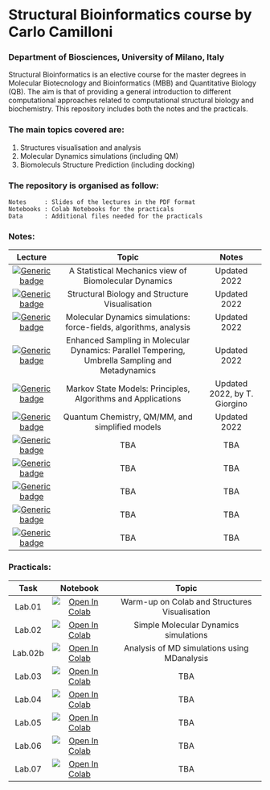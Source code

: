 # Structural Bioinformatics course by Carlo Camilloni
### Department of Biosciences, University of Milano, Italy

Structural Bioinformatics is an elective course for the master degrees in Molecular Biotecnology and Bioinformatics (MBB) and Quantitative Biology (QB). The aim is that of providing a general introduction to different computational approaches related to computational structural biology and biochemistry. This repository includes both the notes and the practicals. 

### The main topics covered are:

1. Structures visualisation and analysis
2. Molecular Dynamics simulations (including QM)
3. Biomoleculs Structure Prediction (including docking)

### The repository is organised as follow:

    Notes     : Slides of the lectures in the PDF format
    Notebooks : Colab Notebooks for the practicals
    Data      : Additional files needed for the practicals

### Notes:
| Lecture |  Topic | Notes |
|:--------:|:-------------:|:--------:|
| [![Generic badge](https://img.shields.io/badge/1-PDF-<COLOR>.svg)](https://github.com/carlocamilloni/Structural-Bioinformatics/blob/main/Notes/01_StochasticMolecules.pdf) | A Statistical Mechanics view of Biomolecular Dynamics | Updated 2022 |
| [![Generic badge](https://img.shields.io/badge/2-PDF-<COLOR>.svg)](https://github.com/carlocamilloni/Structural-Bioinformatics/blob/main/Notes/02_StructuralBiology.pdf) | Structural Biology and Structure Visualisation | Updated 2022 |
| [![Generic badge](https://img.shields.io/badge/3-PDF-<COLOR>.svg)](https://github.com/carlocamilloni/Structural-Bioinformatics/blob/main/Notes/03_MolecularDynamics.pdf) | Molecular Dynamics simulations: force-fields, algorithms, analysis | Updated 2022 |
| [![Generic badge](https://img.shields.io/badge/4-PDF-<COLOR>.svg)](https://github.com/carlocamilloni/Structural-Bioinformatics/blob/main/Notes/04_EnhancedMD.pdf) | Enhanced Sampling in Molecular Dynamics: Parallel Tempering, Umbrella Sampling and Metadynamics | Updated 2022 |
| [![Generic badge](https://img.shields.io/badge/5-PDF-<COLOR>.svg)](https://github.com/carlocamilloni/Structural-Bioinformatics/blob/main/Notes/05_MarkovSM.pdf) | Markov State Models: Principles, Algorithms and Applications | Updated 2022, by T. Giorgino |
| [![Generic badge](https://img.shields.io/badge/6-PDF-<COLOR>.svg)](https://) | Quantum Chemistry, QM/MM, and simplified models | Updated 2022 |
| [![Generic badge](https://img.shields.io/badge/7-PDF-<COLOR>.svg)](https://) | TBA | TBA |
| [![Generic badge](https://img.shields.io/badge/8-PDF-<COLOR>.svg)](https://) | TBA | TBA |
| [![Generic badge](https://img.shields.io/badge/9-PDF-<COLOR>.svg)](https://) | TBA | TBA |
| [![Generic badge](https://img.shields.io/badge/10-PDF-<COLOR>.svg)](https://) | TBA | TBA |
| [![Generic badge](https://img.shields.io/badge/11-PDF-<COLOR>.svg)](https://) | TBA | TBA |

### Practicals:

| Task | Notebook | Topic |
|:--------:|:-------------:|:--------:|
| Lab.01 | [![Open In Colab](https://colab.research.google.com/assets/colab-badge.svg)](https://colab.research.google.com/github/carlocamilloni/Structural-Bioinformatics/blob/main/Notebooks/lab01_intro.ipynb) | Warm-up on Colab and Structures Visualisation |
| Lab.02 | [![Open In Colab](https://colab.research.google.com/assets/colab-badge.svg)](https://colab.research.google.com/github/carlocamilloni/Structural-Bioinformatics/blob/main/Notebooks/lab02_MD.ipynb) | Simple Molecular Dynamics simulations |
| Lab.02b | [![Open In Colab](https://colab.research.google.com/assets/colab-badge.svg)](https://colab.research.google.com/github/carlocamilloni/Structural-Bioinformatics/blob/main/Notebooks/lab02b_MDanalysis.ipynb) | Analysis of MD simulations using MDanalysis |
| Lab.03 | [![Open In Colab](https://colab.research.google.com/assets/colab-badge.svg)]() | TBA |
| Lab.04 | [![Open In Colab](https://colab.research.google.com/assets/colab-badge.svg)]() | TBA |
| Lab.05 | [![Open In Colab](https://colab.research.google.com/assets/colab-badge.svg)]() | TBA |
| Lab.06 | [![Open In Colab](https://colab.research.google.com/assets/colab-badge.svg)]() | TBA |
| Lab.07 | [![Open In Colab](https://colab.research.google.com/assets/colab-badge.svg)]() | TBA |


